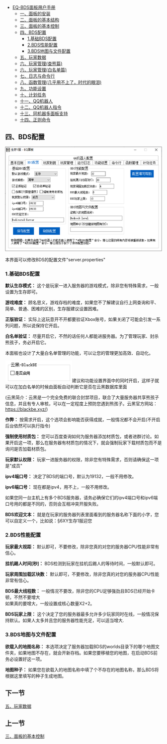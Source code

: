 <!-- no toc -->
- [EQ-BDS面板用户手册](./旧版专用EQ面板用户手册.md)
  - [一、面板的安装](./一面板的安装.md)
  - [二、面板的基本结构](./二面板的基本结构.md)
  - [三、面板的基本控制](./三面板的基本控制.md)
  - [四、BDS配置](./四bds配置.md)
    - [1.基础BDS配置](#1基础bds配置)
    - [2.BDS性能配置](#2bds性能配置)
    - [3.BDS地图与文件配置](#3bds地图与文件配置)
  - [五、玩家数据](./五玩家数据.md)
  - [六、玩家管理(查熊篇)](./六玩家管理查熊篇.md)
  - [六、玩家管理(白名单篇)](./六玩家管理白名单篇.md)
  - [七、日志与命令行](./七日志与命令行.md)
  - [八、函数管理(几乎用不上了，时代的眼泪)](./八函数管理几乎用不上了时代的眼泪.md)
  - [九、功能设置](./九功能设置.md)
  - [十、计划任务](./十计划任务.md)
  - [十一、QQ机器人](./十一qq机器人.md)
  - [十二、QQ机器人指令](./十二qq机器人指令.md)
  - [十三、同机器多面板支持](./十三同机器多面板支持.md)
  - [十四、正则命令](./十四正则命令.md)

## 四、BDS配置

![图片](./images/28456762.png)

本界面可以修改BDS的配置文件"server.properties"

### 1.基础BDS配置

**默认生存模式：**
这个是玩家一进入服务器的游戏模式，除非您有特殊需求，一般设置为生存即可。

**游戏难度：**
顾名思义，游戏存档的难度，如果您不了解建议自行上网查询和平、简单、普通、困难的区别，生存服建议设置困难。

**正版验证：**
实际上这玩意开不开都要验证Xbox账号，如果关闭了可能会引发一系列问题，所以说保持它开启。

**白名单验证：**
尽量开启它，不然的话任何人都能进服务器。为了管理玩家、封杀熊孩子，务必开启它。

本面板也设计了大量白名单管理的功能，可以让您的管理更加高效、自动化。

![图片](./images/28456763.png)建议和功能设置界面中的同时开启，这样子就可以在加白名单的时候由面板自动判断它是否在云黑数据库里面

(云黑简介：云黑是一个完全免费的联合封禁项目，联合了大量服务器共享熊孩子信息，并且有专人审核，可以在一定程度上预防您遇到熊孩子。云黑官方网站：https://blackbe.xyz/)

**作弊：**
按需求开启，这个选项会影响能否获得成就，一般情况都不会开启(不开启后台依然可以执行指令)

**强制使用材质包：**
您可以百度查询如何为服务器添加材质包，或者进群讨论。如果开启这一项，那么在服务器有材质包的情况下，就会强制玩家下载材质包而不是询问是否加载材质包。

**玩家默认权限：**
玩家一进服务器的权限，除非您有特殊需求，否则请确保这一项是\"成员\"

**ipv4端口号：**
决定了BDS的端口号，默认为19132，一般不用修改。

**ipv6端口号：**
现在都是ipv4，用不上，一般不用修改。

如果您同一台主机上有多个BDS服务器，请务必确保它们的ipv4端口号和ipv6端口号用的都是不同的，否则会互相冲突开服失败。

**BDS欢迎文本：**
就是在玩家的服务器列表里面看到的服务器名称下面的小字，您可以自定义一个，比如说：§6XY生存1服迎您

### 2.BDS性能配置

**玩家最大视距：**
默认即可，不要修改，除非您真的对您的服务器CPU性能非常有信心。

**挂机踢人时间\[秒\]：**
BDS检测到玩家在挂机后踢人的等待时间，一般默认即可。

**玩家周围加载区块数：**
默认即可，不要修改，除非您真的对您的服务器CPU性能非常有信心。

**BDS最大线程数：**
一般情况不要改，除非您的CPU足够强劲且BDS已经开始卡顿，不然不要增大\
如果真的要增大，一般设置成核心数量X2+2。

**BDS玩家上限：**
这个决定了您的服务器最多允许多少玩家同时在线，一般情况保持默认。如果人太多并且您的服务器性能充足，可以适当增大.

### 3.BDS地图与文件配置

**欲载入的地图名称：**
本选项决定了服务器加载BDS的worlds目录下的哪个地图文件夹，如果地图不存在，就会开新存档。如果您要移植您的地图，在启动BDS前务必设置好这一项。

**地图种子：**
如果您在欲载入的地图名称中填了个不存在的地图名称，那么BDS将根据这里填写的种子生成地图。

## 下一节

[五、玩家数据](./五玩家数据.md)

## 上一节

[三、面板的基本控制](./三面板的基本控制.md)